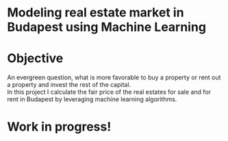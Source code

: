 # Modeling real estate market in Budapest using Machine Learning
# Objective
An evergreen question, what is more favorable to buy a property or rent out a property and invest the rest of the capital.  
In this project I calculate the fair price of the real estates for sale and for rent in Budapest by leveraging machine learning algorithms. 
# Work in progress!
